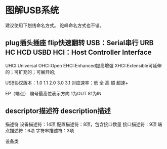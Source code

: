 # 图解USB系统
建议使用下划线命名方式。
驼峰命名方式也不错。

plug插头插座
flip快速翻转
USB：Serial串行
URB
HC
HCD
USBD
HCI：Host Controller Interface
---

UHCI:Universal
OHCI:Open
EHCI:Enhanced提高增强
XHCI:Extensible可延伸的；可扩充的；可展开的;

USB协议版本：1.0 1.1 2.0 3.0 3.1
对应速率：低 全 高 超 超速+

EP（端点） 编号最高位表示方向 1为OUT 81为IN

descriptor描述符
description描述
---

描述符
设备描述符：14项
配置描述符：8项，包含接口数量
接口描述符：9项
端点描述符：6项
字符串描述符：3项

设备类







